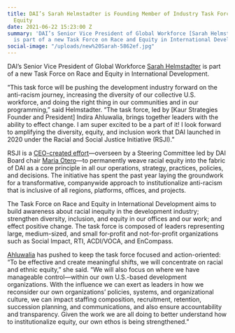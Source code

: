 ```yaml
---
title: DAI’s Sarah Helmstadter is Founding Member of Industry Task Force on Race and
  Equity
date: 2021-06-22 15:23:00 Z
summary: 'DAI’s Senior Vice President of Global Workforce [Sarah Helmstadter](https://www.dai.com/who-we-are/leadership/sarah-helmstadter)
  is part of a new Task Force on Race and Equity in International Development. '
social-image: "/uploads/new%20Sarah-5862ef.jpg"
---
```


DAI’s Senior Vice President of Global Workforce [Sarah Helmstadter](https://www.dai.com/who-we-are/leadership/sarah-helmstadter) is part of a new Task Force on Race and Equity in International Development. 

“This task force will be pushing the development industry forward on the anti-racism journey, increasing the diversity of our collective U.S. workforce, and doing the right thing in our communities and in our programming,” said Helmstadter. “The task force, led by [Kaur Strategies Founder and President] Indira Ahluwalia, brings together leaders with the ability to effect change. I am super excited to be a part of it! I look forward to amplifying the diversity, equity, and inclusion work that DAI launched in 2020 under the Racial and Social Justice Initiative (RSJI).”

RSJI is a [CEO-created effort](https://www.dai.com/news/an-anti-racist-company-ceo-jim-boomgard-lays-out-vision-for-dais-racial-and-social-justice-initiative)—overseen by a Steering Committee led by DAI Board chair [Maria Otero](https://www.dai.com/who-we-are/board/maria-otero)—to permanently weave racial equity into the fabric of DAI as a core principle in all our operations, strategy, practices, policies, and decisions. The initiative has spent the past year laying the groundwork for a transformative, companywide approach to institutionalize anti-racism that is inclusive of all regions, platforms, offices, and projects. 

The Task Force on Race and Equity in International Development aims to build awareness about racial inequity in the development industry; strengthen diversity, inclusion, and equity in our offices and our work; and effect positive change. The task force is composed of leaders representing large, medium-sized, and small for-profit and not-for-profit organizations such as Social Impact, RTI, ACDI/VOCA, and EnCompass. 
 
[Ahluwalia](https://www.linkedin.com/in/indira-ahluwalia/) has pushed to keep the task force focused and action-oriented: “To be effective and create meaningful shifts, we will concentrate on racial and ethnic equity,” she said. “We will also focus on where we have manageable control—within our own U.S.-based development organizations. With the influence we can exert as leaders in how we reconsider our own organizations’ policies, systems, and organizational culture, we can impact staffing composition, recruitment, retention, succession planning, and communications, and also ensure accountability and transparency. Given the work we are all doing to better understand how to institutionalize equity, our own ethos is being strengthened.”